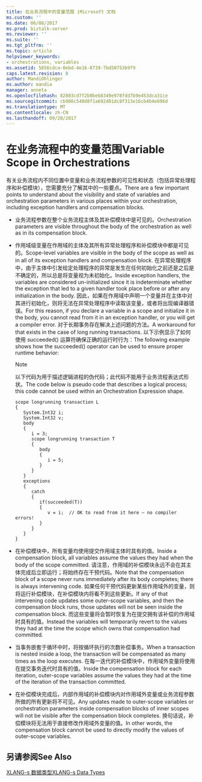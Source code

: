 ```yaml
---
title: 在业务流程中的变量范围 |Microsoft 文档
ms.custom: ''
ms.date: 06/08/2017
ms.prod: biztalk-server
ms.reviewer: ''
ms.suite: ''
ms.tgt_pltfrm: ''
ms.topic: article
helpviewer_keywords:
- orchestrations, variables
ms.assetid: 5856cdca-0ebd-4e16-8739-7bd50753b9f9
caps.latest.revision: 8
author: MandiOhlinger
ms.author: mandia
manager: anneta
ms.openlocfilehash: 82803cd7f2b0beb8349e978fdd7b9e453dca31ce
ms.sourcegitcommit: cb908c540d8f1a692d01dc8f313e16cb4b4e696d
ms.translationtype: MT
ms.contentlocale: zh-CN
ms.lasthandoff: 09/20/2017
---
```

# <a name="variable-scope-in-orchestrations"></a><span data-ttu-id="2bef2-102">在业务流程中的变量范围</span><span class="sxs-lookup"><span data-stu-id="2bef2-102">Variable Scope in Orchestrations</span></span>
<span data-ttu-id="2bef2-103">有关业务流程内不同位置中变量和业务流程参数的可见性和状态（包括异常处理程序和补偿模块），您需要充分了解其中的一些要点。</span><span class="sxs-lookup"><span data-stu-id="2bef2-103">There are a few important points to understand about the visibility and state of variables and orchestration parameters in various places within your orchestration, including exception handlers and compensation blocks.</span></span>  
  
-   <span data-ttu-id="2bef2-104">业务流程参数在整个业务流程主体及其补偿模块中是可见的。</span><span class="sxs-lookup"><span data-stu-id="2bef2-104">Orchestration parameters are visible throughout the body of the orchestration as well as in its compensation block.</span></span>  
  
-   <span data-ttu-id="2bef2-105">作用域级变量在作用域的主体及其所有异常处理程序和补偿模块中都是可见的。</span><span class="sxs-lookup"><span data-stu-id="2bef2-105">Scope-level variables are visible in the body of the scope as well as in all of its exception handlers and compensation block.</span></span> <span data-ttu-id="2bef2-106">在异常处理程序中，由于主体中引发给定处理程序的异常是发生在任何初始化之前还是之后是不确定的，所以总是将变量视为未初始化。</span><span class="sxs-lookup"><span data-stu-id="2bef2-106">Inside exception handlers, the variables are considered un-initialized since it is indeterminate whether the exception that led to a given handler took place before or after any initialization in the body.</span></span> <span data-ttu-id="2bef2-107">因此，如果在作用域中声明一个变量并在主体中对其进行初始化，则将无法在异常处理程序中读取该变量，或者将出现编译器错误。</span><span class="sxs-lookup"><span data-stu-id="2bef2-107">For this reason, if you declare a variable in a scope and initialize it in the body, you cannot read from it in an exception handler, or you will get a compiler error.</span></span> <span data-ttu-id="2bef2-108">对于长期事务存在解决上述问题的方法。</span><span class="sxs-lookup"><span data-stu-id="2bef2-108">A workaround for that exists in the case of long running transactions.</span></span> <span data-ttu-id="2bef2-109">以下示例显示了如何使用 succeeded() 运算符确保正确的运行时行为：</span><span class="sxs-lookup"><span data-stu-id="2bef2-109">The following example shows how the succeeded() operator can be used to ensure proper runtime behavior:</span></span>  
  
    > [!NOTE]
    >  <span data-ttu-id="2bef2-110">以下代码为用于描述逻辑进程的伪代码；此代码不能用于业务流程表达式形状。</span><span class="sxs-lookup"><span data-stu-id="2bef2-110">The code below is pseudo code that describes a logical process; this code cannot be used within an Orchestration Expression shape.</span></span>  
  
    ```  
    scope longrunning transaction L  
    {  
       System.Int32 i;  
       System.Int32 v;  
       body  
       {  
          i = 3;  
          scope longrunning transaction T  
          {  
             body  
             {  
                i = 5;  
             }  
          }  
       }  
       exceptions  
       {  
          catch  
          {  
             if(succeeded(T))  
             {  
                v = i;  // OK to read from it here — no compiler errors!  
             }  
          }  
       }  
    }  
    ```  
  
-   <span data-ttu-id="2bef2-111">在补偿模块中，所有变量均使用提交作用域主体时具有的值。</span><span class="sxs-lookup"><span data-stu-id="2bef2-111">Inside a compensation block, all variables assume the values they had when the body of the scope committed.</span></span> <span data-ttu-id="2bef2-112">请注意，作用域的补偿模块永远不会在其主体完成后立即运行；将始终存在干预代码。</span><span class="sxs-lookup"><span data-stu-id="2bef2-112">Note that the compensation block of a scope never runs immediately after its body completes; there is always intervening code.</span></span> <span data-ttu-id="2bef2-113">如果任何干预代码更新某些作用域外的变量，则将运行补偿模块，在补偿模块内将看不到这些更新。</span><span class="sxs-lookup"><span data-stu-id="2bef2-113">If any of that intervening code updates some outer-scope variables, and then the compensation block runs, those updates will not be seen inside the compensation block.</span></span> <span data-ttu-id="2bef2-114">而这些变量将会暂时恢复为在提交拥有该补偿的作用域时具有的值。</span><span class="sxs-lookup"><span data-stu-id="2bef2-114">Instead the variables will temporarily revert to the values they had at the time the scope which owns that compensation had committed.</span></span>  
  
-   <span data-ttu-id="2bef2-115">当事务嵌套于循环中时，将按循环执行的次数补偿事务。</span><span class="sxs-lookup"><span data-stu-id="2bef2-115">When a transaction is nested inside a loop, the transaction will be compensated as many times as the loop executes.</span></span> <span data-ttu-id="2bef2-116">在每一迭代的补偿模块中，作用域外变量将使用在提交事务迭代时具有的值。</span><span class="sxs-lookup"><span data-stu-id="2bef2-116">Inside the compensation block for each iteration, outer-scope variables assume the values they had at the time of the iteration of the transaction committed.</span></span>  
  
-   <span data-ttu-id="2bef2-117">在补偿模块完成后，内部作用域的补偿模块内对作用域外变量或业务流程参数所做的所有更新将不可见。</span><span class="sxs-lookup"><span data-stu-id="2bef2-117">Any updates made to outer-scope variables or orchestration parameters inside compensation blocks of inner scopes will not be visible after the compensation block completes.</span></span> <span data-ttu-id="2bef2-118">换句话说，补偿模块将无法用于直接修改作用域外变量的值。</span><span class="sxs-lookup"><span data-stu-id="2bef2-118">In other words, the compensation block cannot be used to directly modify the values of outer-scope variables.</span></span>  
  
## <a name="see-also"></a><span data-ttu-id="2bef2-119">另请参阅</span><span class="sxs-lookup"><span data-stu-id="2bef2-119">See Also</span></span>  
 [<span data-ttu-id="2bef2-120">XLANG-s 数据类型</span><span class="sxs-lookup"><span data-stu-id="2bef2-120">XLANG-s Data Types</span></span>](../core/xlang-s-data-types.md)
